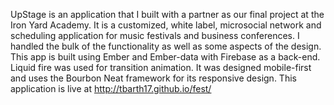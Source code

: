 UpStage is an application that I built with a partner as our final project at the Iron Yard Academy. It is a customized, white label, microsocial network and scheduling application for music festivals and business conferences. I handled the bulk of the functionality as well as some aspects of the design. This app is built using Ember and Ember-data with Firebase as a back-end. Liquid fire was used for transition animation. It was designed mobile-first and uses the Bourbon Neat framework for its responsive design. This application is live at http://tbarth17.github.io/fest/
